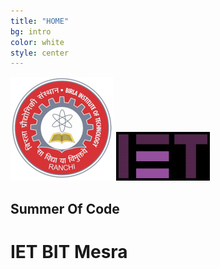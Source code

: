 ```yaml
---
title: "HOME"
bg: intro
color: white
style: center
---
```


![BIT Mesra](img/resized_BIT.png)
![IET](img/resized_IET_LOGO.png)

## Summer Of Code
# IET BIT Mesra
